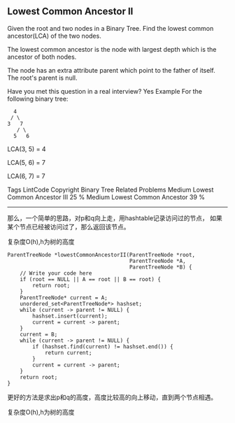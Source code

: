 ## Lowest Common Ancestor II  ##

Given the root and two nodes in a Binary Tree. Find the lowest common ancestor(LCA) of the two nodes.

The lowest common ancestor is the node with largest depth which is the ancestor of both nodes.

The node has an extra attribute parent which point to the father of itself. The root's parent is null.

Have you met this question in a real interview? Yes
Example
For the following binary tree:

	  4
	 / \
	3   7
	   / \
	  5   6
LCA(3, 5) = 4

LCA(5, 6) = 7

LCA(6, 7) = 7

Tags 
LintCode Copyright Binary Tree
Related Problems 
Medium Lowest Common Ancestor III 25 %
Medium Lowest Common Ancestor 39 %

----------
那么，一个简单的思路，对p和q向上走，用hashtable记录访问过的节点，
如果某个节点已经被访问过了，那么返回该节点。

复杂度O(h),h为树的高度

	ParentTreeNode *lowestCommonAncestorII(ParentTreeNode *root,
	                                       ParentTreeNode *A,
	                                       ParentTreeNode *B) {
	    // Write your code here
	    if (root == NULL || A == root || B == root) {
	        return root;
	    }
	    ParentTreeNode* current = A;
	    unordered_set<ParentTreeNode*> hashset;
	    while (current -> parent != NULL) {
	        hashset.insert(current);
	        current = current -> parent;
	    }
	    current = B;
	    while (current -> parent != NULL) {
	        if (hashset.find(current) != hashset.end()) {
	            return current;
	        }
	        current = current -> parent;
	    }
	    return root;
	}

更好的方法是求出p和q的高度，高度比较高的向上移动，直到两个节点相遇。

复杂度O(h),h为树的高度